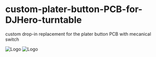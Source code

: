 # custom-plater-button-PCB-for-DJHero-turntable
custom drop-in replacement for the plater button PCB with mecanical switch


![Logo](https://github.com/MAXANGE2B/custom-plater-button-PCB-for-DJHero-turntable/blob/main/Capture%20d'écran%202023-03-06%20110700.png)
![Logo](https://github.com/MAXANGE2B/custom-plater-button-PCB-for-DJHero-turntable/blob/main/Capture%20d'écran%202023-03-06%20110850.png)
